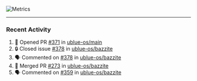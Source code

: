 ![Metrics](https://metrics.lecoq.io/KyleGospo?template=classic&base=header%2C%20activity%2C%20community%2C%20repositories%2C%20metadata&base.indepth=false&base.hireable=false&base.skip=false&config.timezone=America%2FLos_Angeles)

---
### Recent Activity
<!--START_SECTION:activity-->
1. 💪 Opened PR [#371](https://github.com/ublue-os/main/pull/371) in [ublue-os/main](https://github.com/ublue-os/main)
2. 🔒 Closed issue [#378](https://github.com/ublue-os/bazzite/issues/378) in [ublue-os/bazzite](https://github.com/ublue-os/bazzite)
3. 🗣 Commented on [#378](https://github.com/ublue-os/bazzite/issues/378#issuecomment-1738399098) in [ublue-os/bazzite](https://github.com/ublue-os/bazzite)
4. 🎉 Merged PR [#273](https://github.com/ublue-os/bazzite/pull/273) in [ublue-os/bazzite](https://github.com/ublue-os/bazzite)
5. 🗣 Commented on [#359](https://github.com/ublue-os/bazzite/issues/359#issuecomment-1738375387) in [ublue-os/bazzite](https://github.com/ublue-os/bazzite)
<!--END_SECTION:activity-->
